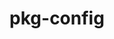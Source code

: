 ---
title: "pkg-config"
layout: cache
categories: [package, develop]
meta: {"compilers": ["gcc@11.4.0", "gcc@13.2.0"], "num_specs": 13, "num_specs_by_stack": {"e4s": 1, "ml-linux-x86_64-rocm": 1, "root": 13}, "oss": ["ubuntu22.04", "ubuntu24.04"], "platforms": ["linux"], "stacks": ["e4s", "ml-linux-x86_64-rocm", "root"], "targets": ["x86_64_v3"], "versions": ["0.29.2"]}
spec_details: [{"compiler": "gcc@13.2.0", "hash": "6noyhkhc75s47v53m2h7jeqc3xnyqx47", "os": "ubuntu24.04", "platform": "linux", "size": "-", "stacks": ["ml-linux-x86_64-rocm", "root"], "target": "x86_64_v3", "variants": ["build_system=autotools", "+internal_glib"], "versions": ["0.29.2"]}, {"compiler": "gcc@13.2.0", "hash": "bsawndbs2mzynhhbrhe2l3lsymmjm4ld", "os": "ubuntu24.04", "platform": "linux", "size": "-", "stacks": ["root"], "target": "x86_64_v3", "variants": ["build_system=autotools", "+internal_glib"], "versions": ["0.29.2"]}, {"compiler": "gcc@11.4.0", "hash": "eo7mlfh4hbuv5rn3ezfch24hegdxx52l", "os": "ubuntu22.04", "platform": "linux", "size": "-", "stacks": ["root"], "target": "x86_64_v3", "variants": ["build_system=autotools", "+internal_glib"], "versions": ["0.29.2"]}, {"compiler": "gcc@11.4.0", "hash": "gqyurt3byj6vyd6uhtjmy7dtsvzefgoz", "os": "ubuntu22.04", "platform": "linux", "size": "-", "stacks": ["root"], "target": "x86_64_v3", "variants": ["build_system=autotools", "+internal_glib"], "versions": ["0.29.2"]}, {"compiler": "gcc@11.4.0", "hash": "i6msvxryekymxep75covup4qadkyon5r", "os": "ubuntu22.04", "platform": "linux", "size": "-", "stacks": ["root"], "target": "x86_64_v3", "variants": ["build_system=autotools", "+internal_glib"], "versions": ["0.29.2"]}, {"compiler": "gcc@11.4.0", "hash": "il7adrfqx6tpeuxpevxvflfkb5zgciii", "os": "ubuntu22.04", "platform": "linux", "size": "-", "stacks": ["root"], "target": "x86_64_v3", "variants": ["build_system=autotools", "+internal_glib"], "versions": ["0.29.2"]}, {"compiler": "gcc@11.4.0", "hash": "j3gcnnve524f5jvsxjmvnmh5pmtwu2y5", "os": "ubuntu22.04", "platform": "linux", "size": "-", "stacks": ["root"], "target": "x86_64_v3", "variants": ["build_system=autotools", "+internal_glib"], "versions": ["0.29.2"]}, {"compiler": "gcc@13.2.0", "hash": "jp5elk54vggqtjwtht7d75bhqvznox6j", "os": "ubuntu24.04", "platform": "linux", "size": "-", "stacks": ["root"], "target": "x86_64_v3", "variants": ["build_system=autotools", "+internal_glib"], "versions": ["0.29.2"]}, {"compiler": "gcc@11.4.0", "hash": "kr4tl5cmviuincrbio57mg2msgdmrtza", "os": "ubuntu22.04", "platform": "linux", "size": "-", "stacks": ["root"], "target": "x86_64_v3", "variants": ["build_system=autotools", "+internal_glib"], "versions": ["0.29.2"]}, {"compiler": "gcc@11.4.0", "hash": "narlh3gghenyv37sfsuxhllnx4bonyb6", "os": "ubuntu22.04", "platform": "linux", "size": "-", "stacks": ["root"], "target": "x86_64_v3", "variants": ["build_system=autotools", "+internal_glib"], "versions": ["0.29.2"]}, {"compiler": "gcc@11.4.0", "hash": "ncy7jkdtwyjzpzfyyqh23utywz5dxwcn", "os": "ubuntu22.04", "platform": "linux", "size": "-", "stacks": ["root"], "target": "x86_64_v3", "variants": ["build_system=autotools", "+internal_glib"], "versions": ["0.29.2"]}, {"compiler": "gcc@11.4.0", "hash": "ptzqao2lmc2ser3upgb2tzsadmha6yj6", "os": "ubuntu22.04", "platform": "linux", "size": "-", "stacks": ["e4s", "root"], "target": "x86_64_v3", "variants": ["build_system=autotools", "+internal_glib"], "versions": ["0.29.2"]}, {"compiler": "gcc@13.2.0", "hash": "yalcuxf2grnwdqtj3vyje2jzjm54bqfu", "os": "ubuntu24.04", "platform": "linux", "size": "-", "stacks": ["root"], "target": "x86_64_v3", "variants": ["build_system=autotools", "+internal_glib"], "versions": ["0.29.2"]}]
---